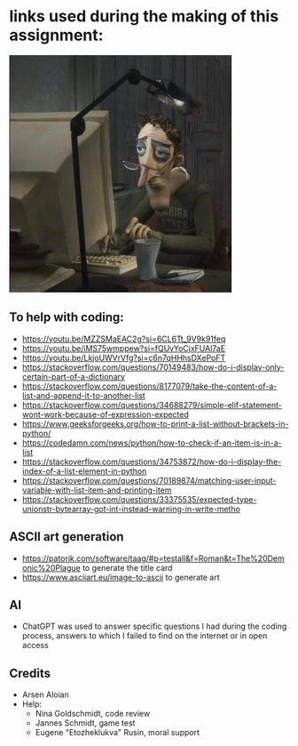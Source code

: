# links used during the making of this assignment:
![img.png](image/img.png)
## To help with coding:
- https://youtu.be/MZZSMaEAC2g?si=6CL6Tt_9V9k91feq
- https://youtu.be/iMS75wmppew?si=fQUvYoCjxFUAl7aE
- https://youtu.be/LkjoUWVrVfg?si=c6n7qHHhsDXePoFT
- https://stackoverflow.com/questions/70149483/how-do-i-display-only-certain-part-of-a-dictionary
- https://stackoverflow.com/questions/8177079/take-the-content-of-a-list-and-append-it-to-another-list
- https://stackoverflow.com/questions/34688279/simple-elif-statement-wont-work-because-of-expression-expected
- https://www.geeksforgeeks.org/how-to-print-a-list-without-brackets-in-python/
- https://codedamn.com/news/python/how-to-check-if-an-item-is-in-a-list
- https://stackoverflow.com/questions/34753872/how-do-i-display-the-index-of-a-list-element-in-python
- https://stackoverflow.com/questions/70189874/matching-user-input-variable-with-list-item-and-printing-item
- https://stackoverflow.com/questions/33375535/expected-type-unionstr-bytearray-got-int-instead-warning-in-write-metho
## ASCII art generation
- https://patorjk.com/software/taag/#p=testall&f=Roman&t=The%20Demonic%20Plague to generate the title card
- https://www.asciiart.eu/image-to-ascii to generate art
## AI
- ChatGPT was used to answer specific questions I had during the coding process, answers to which I failed to find on the internet or in open access

## Credits
- Arsen Aloian
- Help: 
  - Nina Goldschmidt, code review
  - Jannes Schmidt, game test
  - Eugene "Etozheklukva" Rusin, moral support